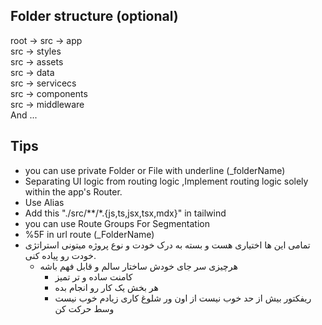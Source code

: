 ## Folder structure (optional)

root -> src -> app <br />
src -> styles <br />
src -> assets <br />
src -> data <br />
src -> servicecs <br />
src -> components <br />
src -> middleware <br />
And ...

## Tips
* you can use private Folder or File with underline (_folderName)
* Separating UI logic from routing logic ,Implement routing logic solely within the app's Router.
* Use Alias
* Add this "./src/**/*.{js,ts,jsx,tsx,mdx}" in tailwind
* you can use Route Groups For Segmentation
* %5F in url route (_FolderName)
* تمامی این ها اختیاری هست و بسته به درک خودت و نوع پروژه میتونی استراتژی خودت رو پیاده کنی.
  * هرچیزی سر جای خودش ساختار سالم و قابل فهم باشه
    * کامنت ساده و تر تمیز
    * هر بخش یک کار رو انجام بده
    * ریفکتور بیش از حد خوب نیست از اون ور شلوغ کاری زیادم خوب نیست وسط حرکت کن
